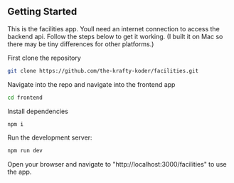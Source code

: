 ## Getting Started

This is the facilities app. Youll need an internet connection to access the backend api. Follow the steps below to get it working. (I built it on Mac so there may be tiny differences for other platforms.)

First clone the repository

```bash
git clone https://github.com/the-krafty-koder/facilities.git
```

Navigate into the repo and navigate into the frontend app

```bash
cd frontend
```

Install dependencies

```bash
npm i
```

Run the development server:

```bash
npm run dev
```

Open your browser and navigate to "http://localhost:3000/facilities" to use the app.

